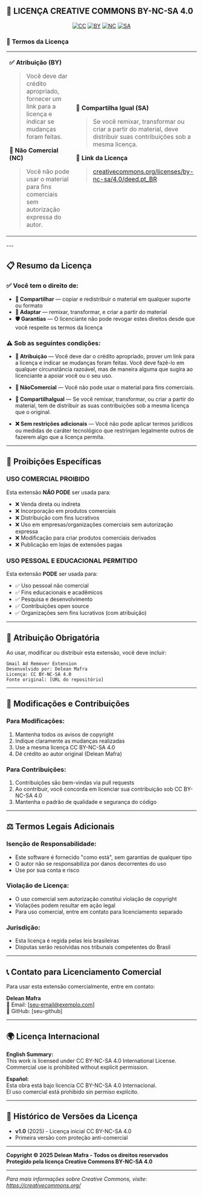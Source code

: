 ## 📄 **LICENÇA CREATIVE COMMONS BY-NC-SA 4.0**

<div align="center">

[![CC](https://mirrors.creativecommons.org/presskit/icons/cc.svg)](https://creativecommons.org/licenses/by-nc-sa/4.0/)
[![BY](https://mirrors.creativecommons.org/presskit/icons/by.svg)](https://creativecommons.org/licenses/by-nc-sa/4.0/)
[![NC](https://mirrors.creativecommons.org/presskit/icons/nc.svg)](https://creativecommons.org/licenses/by-nc-sa/4.0/)
[![SA](https://mirrors.creativecommons.org/presskit/icons/sa.svg)](https://creativecommons.org/licenses/by-nc-sa/4.0/)

</div>

### 🔧 **Termos da Licença**

<table>
<tr>
<td width="50%">

**✅ Atribuição (BY)**
> Você deve dar crédito apropriado, fornecer um link para a licença e indicar se mudanças foram feitas.

**🚫 Não Comercial (NC)** 
> Você não pode usar o material para fins comerciais sem autorização expressa do autor.

</td>
<td width="50%">

**🔄 Compartilha Igual (SA)**
> Se você remixar, transformar ou criar a partir do material, deve distribuir suas contribuições sob a mesma licença.

**🔗 Link da Licença**
> [creativecommons.org/licenses/by-nc-sa/4.0/deed.pt_BR](https://creativecommons.org/licenses/by-nc-sa/4.0/deed.pt_BR)

</td>
</tr>
</table>
---

## 📋 Resumo da Licença

### ✅ **Você tem o direito de:**

- **🔄 Compartilhar** — copiar e redistribuir o material em qualquer suporte ou formato
- **🔧 Adaptar** — remixar, transformar, e criar a partir do material
- **🛡️ Garantias** — O licenciante não pode revogar estes direitos desde que você respeite os termos da licença

### ⚠️ **Sob as seguintes condições:**

- **👤 Atribuição** — Você deve dar o crédito apropriado, prover um link para a licença e indicar se mudanças foram feitas. Você deve fazê-lo em qualquer circunstância razoável, mas de maneira alguma que sugira ao licenciante a apoiar você ou o seu uso.

- **🚫 NãoComercial** — Você não pode usar o material para fins comerciais.

- **🔄 CompartilhaIgual** — Se você remixar, transformar, ou criar a partir do material, tem de distribuir as suas contribuições sob a mesma licença que o original.

- **❌ Sem restrições adicionais** — Você não pode aplicar termos jurídicos ou medidas de caráter tecnológico que restrinjam legalmente outros de fazerem algo que a licença permita.

---

## 🚫 Proibições Específicas

### **USO COMERCIAL PROIBIDO**
Esta extensão **NÃO PODE** ser usada para:
- ❌ Venda direta ou indireta
- ❌ Incorporação em produtos comerciais
- ❌ Distribuição com fins lucrativos
- ❌ Uso em empresas/organizações comerciais sem autorização expressa
- ❌ Modificação para criar produtos comerciais derivados
- ❌ Publicação em lojas de extensões pagas

### **USO PESSOAL E EDUCACIONAL PERMITIDO**
Esta extensão **PODE** ser usada para:
- ✅ Uso pessoal não comercial
- ✅ Fins educacionais e acadêmicos
- ✅ Pesquisa e desenvolvimento
- ✅ Contribuições open source
- ✅ Organizações sem fins lucrativos (com atribuição)

---

## 📝 Atribuição Obrigatória

Ao usar, modificar ou distribuir esta extensão, você deve incluir:

```
Gmail Ad Remover Extension
Desenvolvido por: Delean Mafra
Licença: CC BY-NC-SA 4.0
Fonte original: [URL do repositório]
```

---

## 🔧 Modificações e Contribuições

### **Para Modificações:**
1. Mantenha todos os avisos de copyright
2. Indique claramente as mudanças realizadas
3. Use a mesma licença CC BY-NC-SA 4.0
4. Dê crédito ao autor original (Delean Mafra)

### **Para Contribuições:**
1. Contribuições são bem-vindas via pull requests
2. Ao contribuir, você concorda em licenciar sua contribuição sob CC BY-NC-SA 4.0
3. Mantenha o padrão de qualidade e segurança do código

---

## ⚖️ Termos Legais Adicionais

### **Isenção de Responsabilidade:**
- Este software é fornecido "como está", sem garantias de qualquer tipo
- O autor não se responsabiliza por danos decorrentes do uso
- Use por sua conta e risco

### **Violação de Licença:**
- O uso comercial sem autorização constitui violação de copyright
- Violações podem resultar em ação legal
- Para uso comercial, entre em contato para licenciamento separado

### **Jurisdição:**
- Esta licença é regida pelas leis brasileiras
- Disputas serão resolvidas nos tribunais competentes do Brasil

---

## 📞 Contato para Licenciamento Comercial

Para usar esta extensão comercialmente, entre em contato:

**Delean Mafra**  
📧 Email: [seu-email@exemplo.com]  
🔗 GitHub: [seu-github]  

---

## 🌍 Licença Internacional

**English Summary:**  
This work is licensed under CC BY-NC-SA 4.0 International License.  
Commercial use is prohibited without explicit permission.

**Español:**  
Esta obra está bajo licencia CC BY-NC-SA 4.0 Internacional.  
El uso comercial está prohibido sin permiso explícito.

---

## 📅 Histórico de Versões da Licença

- **v1.0** (2025) - Licença inicial CC BY-NC-SA 4.0
- Primeira versão com proteção anti-comercial

---

**Copyright © 2025 Delean Mafra - Todos os direitos reservados**  
**Protegido pela licença Creative Commons BY-NC-SA 4.0**

---


*Para mais informações sobre Creative Commons, visite: https://creativecommons.org/*

